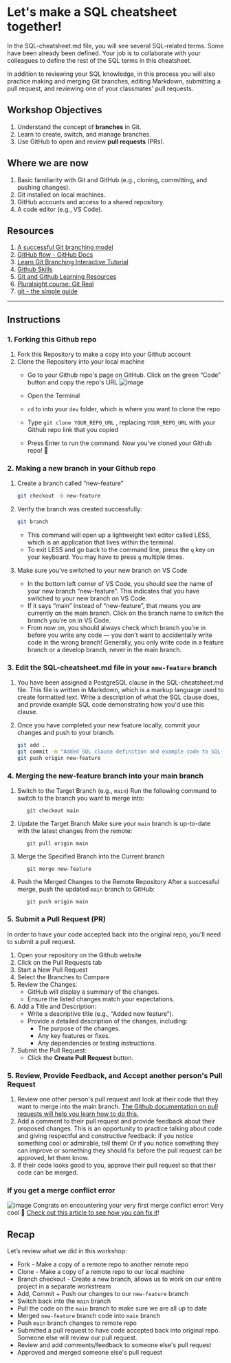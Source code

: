 # Let's make a SQL cheatsheet together! 

In the SQL-cheatsheet.md file, you will see several SQL-related terms. Some have been already been defined. Your job is to collaborate with your colleagues to define the rest of the SQL terms in this cheatsheet. 

In addition to reviewing your SQL knowledge, in this process you will also practice making and merging Git branches, editing Markdown, submitting a pull request, and reviewing one of your classmates' pull requests. 

## **Workshop Objectives**

1. Understand the concept of **branches** in Git.
2. Learn to create, switch, and manage branches.
3. Use GitHub to open and review **pull requests** (PRs).

## **Where we are now**

1. Basic familiarity with Git and GitHub (e.g., cloning, committing, and pushing changes).
2. Git installed on local machines.
3. GitHub accounts and access to a shared repository.
4. A code editor (e.g., VS Code).

## Resources

1. [A successful Git branching model](https://nvie.com/posts/a-successful-git-branching-model/)
2. [GitHub flow - GitHub Docs](https://docs.github.com/en/get-started/using-github/github-flow)
3. [Learn Git Branching Interactive Tutorial](https://learngitbranching.js.org/)
4. [Github Skills](https://skills.github.com/)
5. [Git and Github Learning Resources](https://docs.github.com/en/get-started/start-your-journey/git-and-github-learning-resources)
6. [Pluralsight course: Git Real](https://app.pluralsight.com/library/courses/code-school-git-real/table-of-contents)
7. [git - the simple guide](https://rogerdudler.github.io/git-guide/)

---

## Instructions

### 1. Forking this Github repo

1. Fork this Repository to make a copy into your Github account
2. Clone the Repository into your local machine
    - Go to your Github repo's page on GitHub. Click on the green “Code” button and copy the repo's URL
        ![image](https://github.com/user-attachments/assets/fd6fcf7f-9246-42da-80be-0c4d75c3f48a)

        
    - Open the Terminal
    - `cd` to into your `dev` folder, which is where you want to clone the repo
    - Type `git clone YOUR_REPO_URL` , replacing `YOUR_REPO_URL` with your Github repo link that you copied
    - Press Enter to run the command. Now you’ve cloned your Github repo! 🎉

### 2. Making a new branch in your Github repo

1. Create a branch called “new-feature”
    
    ```bash
    git checkout -b new-feature
    ```
    
2. Verify the branch was created successfully:
    
    ```bash
    git branch
    ```
    
    - This command will open up a lightweight text editor called LESS, which is an application that lives within the terminal.
    - To exit LESS and go back to the command line, press the `q` key on your keyboard. You may have to press `q` multiple times.

3. Make sure you’ve switched to your new branch on VS Code
   - In the bottom left corner of VS Code, you should see the name of your new branch “new-feature”. This indicates that you have switched to your new branch on VS Code.
   - If it says “main” instead of “new-feature”, that means you are currently on the main branch. Click on the branch name to switch the branch you’re on in VS Code.
   - From now on, you should always check which branch you’re in before you write any code — you don’t want to accidentally write code in the wrong branch! Generally, you only write code in a feature branch or a develop branch, never in the main branch.

### 3. Edit the SQL-cheatsheet.md file in your `new-feature` branch

1. You have been assigned a PostgreSQL clause in the SQL-cheatsheet.md file. This file is written in Markdown, which is a markup language used to create formatted text. Write a description of what the SQL clause does, and provide example SQL code demonstrating how you'd use this clause. 

2. Once you have completed your new feature locally, commit your changes and push to your branch.
    
    ```bash
    git add .
    git commit -m "Added SQL clause definition and example code to SQL-cheatsheet.md"
    git push origin new-feature
    ```

### 4. Merging the new-feature branch into your main branch


1. Switch to the Target Branch (e.g., `main`)
      Run the following command to switch to the branch you want to merge into:
      
          
          git checkout main
          

2. Update the Target Branch
      Make sure your `main` branch is up-to-date with the latest changes from the remote:
          
          git pull origin main

3. Merge the Specified Branch into the Current branch
      
          git merge new-feature
      

4. Push the Merged Changes to the Remote Repository
      After a successful merge, push the updated `main` branch to GitHub:
      
          git push origin main
   

### 5. Submit a Pull Request (PR)
In order to have your code accepted back into the original repo, you'll need to submit a pull request. 

1. Open your repository on the Github website
2. Click on the Pull Requests tab
3. Start a New Pull Request
5. Select the Branches to Compare
6. Review the Changes:
    - GitHub will display a summary of the changes.
    - Ensure the listed changes match your expectations.
7. Add a Title and Description:
    - Write a descriptive title (e.g., “Added new feature”).
    - Provide a detailed description of the changes, including:
        - The purpose of the changes.
        - Any key features or fixes.
        - Any dependencies or testing instructions.
8. Submit the Pull Request:
    - Click the **Create Pull Request** button.
  
### 5. Review, Provide Feedback, and Accept another person's Pull Request

1. Review one other person's pull request and look at their code that they want to merge into the main branch. [The Github documentation on pull requests will help you learn how to do this.](https://docs.github.com/en/pull-requests/collaborating-with-pull-requests/reviewing-changes-in-pull-requests/approving-a-pull-request-with-required-reviews)
2. Add a comment to their pull request and provide feedback about their proposed changes. This is an opportunity to practice talking about code and giving respectful and constructive feedback: if you notice something cool or admirable, tell them! Or if you notice something they can improve or something they should fix before the pull request can be approved, let them know. 
3. If their code looks good to you, approve their pull request so that their code can be merged.

### If you get a merge conflict error
![image](https://github.com/user-attachments/assets/7aa14ba9-cb3c-4cab-8832-18ffdbe2ccc2)
Congrats on encountering your very first merge conflict error! Very cool 🎉 [Check out this article to see how you can fix it](https://docs.github.com/en/pull-requests/collaborating-with-pull-requests/addressing-merge-conflicts/resolving-a-merge-conflict-on-github)! 

## Recap

Let’s review what we did in this workshop:

- Fork - Make a copy of a remote repo to another remote repo
- Clone - Make a copy of a remote repo to our local machine
- Branch checkout - Create a new branch, allows us to work on our entire project in a separate workstream
- Add, Commit + Push our changes to our `new-feature` branch
- Switch back into the `main` branch
- Pull the code on the `main` branch to make sure we are all up to date
- Merged `new-feature` branch code into `main` branch
- Push `main` branch changes to remote repo
- Submitted a pull request to have code accepted back into original repo. Someone else will review our pull request. 
- Review and add comments/feedback to someone else's pull request
- Approved and merged someone else's pull request 
